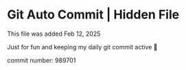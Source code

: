# Git Auto Commit | Hidden File

This file was added Feb 12, 2025

Just for fun and keeping my daily git commit active 🤪

commit number: 989701
